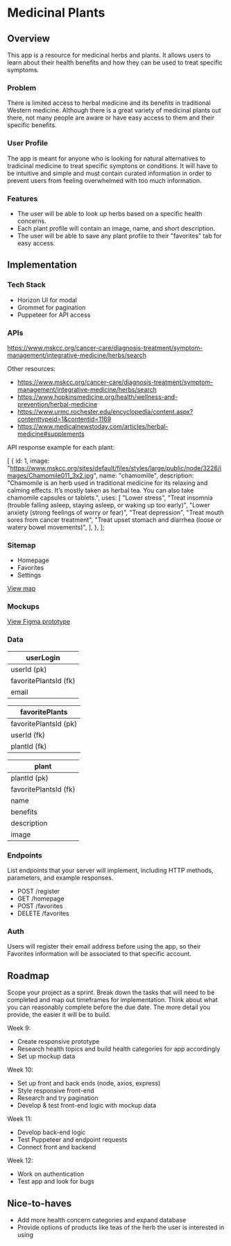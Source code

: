 # Medicinal Plants

## Overview

This app is a resource for medicinal herbs and plants. It allows users to learn about their health benefits and how they can be used to treat specific symptoms.

### Problem

There is limited access to herbal medicine and its benefits in traditional Western medicine. Although there is a great variety of medicinal plants out there, not many people are aware or have easy access to them and their specific benefits.

### User Profile

The app is meant for anyone who is looking for natural alternatives to tradicinal medicine to treat specific symptons or conditions. It will have to be intuitive and simple and must contain curated information in order to prevent users from feeling overwhelmed with too much information.

### Features

- The user will be able to look up herbs based on a specific health concerns.
- Each plant profile will contain an image, name, and short description.
- The user will be able to save any plant profile to their "favorites" tab for easy access.

## Implementation

### Tech Stack

- Horizon UI for modal
- Grommet for pagination
- Puppeteer for API access

### APIs

https://www.mskcc.org/cancer-care/diagnosis-treatment/symptom-management/integrative-medicine/herbs/search

Other resources:

- https://www.mskcc.org/cancer-care/diagnosis-treatment/symptom-management/integrative-medicine/herbs/search
- https://www.hopkinsmedicine.org/health/wellness-and-prevention/herbal-medicine
- https://www.urmc.rochester.edu/encyclopedia/content.aspx?contenttypeid=1&contentid=1169
- https://www.medicalnewstoday.com/articles/herbal-medicine#supplements

API response example for each plant:

[
{
id: 1,
image:
"https://www.mskcc.org/sites/default/files/styles/large/public/node/3226/images/Chamomile011_3x2.jpg",
name: "chamomille",
description:
"Chamomile is an herb used in traditional medicine for its relaxing and calming effects. It’s mostly taken as herbal tea. You can also take chamomile capsules or tablets.",
uses: [
"Lower stress",
"Treat insomnia (trouble falling asleep, staying asleep, or waking up too early)",
"Lower anxiety (strong feelings of worry or fear)",
"Treat depression",
"Treat mouth sores from cancer treatment",
"Treat upset stomach and diarrhea (loose or watery bowel movements)",
],
},
];

### Sitemap

- Homepage
- Favorites
- Settings

[View map](https://octopus.do/uhzfhykxae8)

### Mockups

[View Figma prototype](https://www.figma.com/file/laJkSMbICbdav1DjSCWt72/capstone-project?type=design&node-id=13%3A2&mode=design&t=BbxDlKGm9fTbSkdh-1)

### Data

| userLogin             |
| --------------------- |
| userId (pk)           |
| favoritePlantsId (fk) |
| email                 |

| favoritePlants        |
| --------------------- |
| favoritePlantsId (pk) |
| userId (fk)           |
| plantId (fk)          |

| plant                 |
| --------------------- |
| plantId (pk)          |
| favoritePlantsId (fk) |
| name                  |
| benefits              |
| description           |
| image                 |

### Endpoints

List endpoints that your server will implement, including HTTP methods, parameters, and example responses.

- POST /register
- GET /homepage
- POST /favorites
- DELETE /favorites

### Auth

Users will register their email address before using the app, so their Favorites information will be associated to that specific account.

## Roadmap

Scope your project as a sprint. Break down the tasks that will need to be completed and map out timeframes for implementation. Think about what you can reasonably complete before the due date. The more detail you provide, the easier it will be to build.

Week 9:

- Create responsive prototype
- Research health topics and build health categories for app accordingly
- Set up mockup data

Week 10:

- Set up front and back ends (node, axios, express)
- Style responsive front-end
- Research and try pagination
- Develop & test front-end logic with mockup data

Week 11:

- Develop back-end logic
- Test Puppeteer and endpoint requests
- Connect front and backend

Week 12:

- Work on authentication
- Test app and look for bugs

## Nice-to-haves

- Add more health concern categories and expand database
- Provide options of products like teas of the herb the user is interested in using
